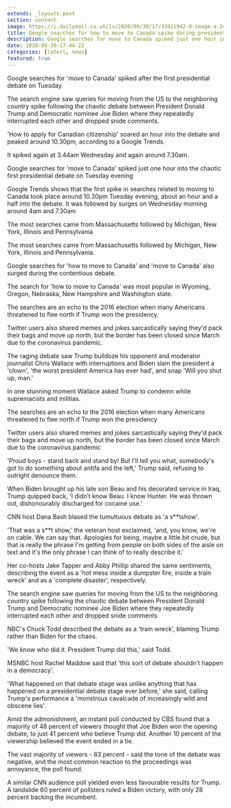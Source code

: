 ```yaml
---
extends: _layouts.post
section: content
image: https://i.dailymail.co.uk/1s/2020/09/30/17/33821942-0-image-a-24_1601483833190.jpg 
title: Google searches for how to move to Canada spike during presidential debate 
description: Google searches for move to Canada spiked just one hour into the first presidential debate on Tuesday evening and again on Wednesday around 4am and 7.30am. 
date: 2020-09-30-17-44-22 
categories: [latest, news] 
featured: true 
--- 
```

Google searches for 'move to Canada' spiked after the first presidential debate on Tuesday.

The search engine saw queries for moving from the US to the neighboring country spike following the chaotic debate between President Donald Trump and Democratic nominee Joe Biden where they repeatedly interrupted each other and dropped snide comments.  

'How to apply for Canadian citizenship' soared an hour into the debate and peaked around 10.30pm, according to a Google Trends.

It spiked again at 3.44am Wednesday and again around 7.30am.

Google searches for 'move to Canada' spiked just one hour into the chaotic first presidential debate on Tuesday evening 

Google Trends shows that the first spike in searches related to moving to Canada took place around 10.30pm Tuesday evening, about an hour and a half into the debate. It was followed by surges on Wednesday morning around 4am and 7.30am

The most searches came from Massachusetts followed by Michigan, New York, Illinois and Pennsylvania

The most searches came from Massachusetts followed by Michigan, New York, Illinois and Pennsylvania.

Google searches for 'how to move to Canada' and 'move to Canada' also surged during the contentious debate.

The search for 'how to move to Canada' was most popular in Wyoming, Oregon, Nebraska, New Hampshire and Washington state.

The searches are an echo to the 2016 election when many Americans threatened to flee north if Trump won the presidency. 

Twitter users also shared memes and jokes sarcastically saying they'd pack their bags and move up north, but the border has been closed since March due to the coronavirus pandemic. 

The raging debate saw Trump bulldoze his opponent and moderator journalist Chris Wallace with interruptions and Biden slam the president a 'clown', 'the worst president America has ever had', and snap 'Will you shut up, man.'

In one stunning moment Wallace asked Trump to condemn white supremacists and militias. 

The searches are an echo to the 2016 election when many Americans threatened to flee north if Trump won the presidency

Twitter users also shared memes and jokes sarcastically saying they'd pack their bags and move up north, but the border has been closed since March due to the coronavirus pandemic









'Proud boys - stand back and stand by! But I'll tell you what, somebody's got to do something about antifa and the left,' Trump said, refusing to outright denounce them.

When Biden brought up his late son Beau and his decorated service in Iraq, Trump quipped back, 'I didn’t know Beau. I know Hunter. He was thrown out, dishonourably discharged for cocaine use.'

CNN host Dana Bash blased the tumultuous debate as 'a s**tshow'.

'That was a s**t show,' the veteran host exclaimed, 'and, you know, we're on cable. We can say that. Apologies for being, maybe a little bit crude, but that is really the phrase I'm getting from people on both sides of the aisle on text and it's the only phrase I can think of to really describe it.'

Her co-hosts Jake Tapper and Abby Phillip shared the same sentiments, describing the event as a 'hot mess inside a dumpster fire, inside a train wreck' and as a 'complete disaster', respectively.

The search engine saw queries for moving from the US to the neighboring country spike following the chaotic debate between President Donald Trump and Democratic nominee Joe Biden where they repeatedly interrupted each other and dropped snide comments

NBC's Chuck Todd described the debate as a 'train wreck', blaming Trump rather than Biden for the chaos.

'We know who did it. President Trump did this,' said Todd.

MSNBC host Rachel Maddow said that 'this sort of debate shouldn't happen in a democracy'.

'What happened on that debate stage was unlike anything that has happened on a presidential debate stage ever before,' she said, calling Trump's performance a 'monstrous cavalcade of increasingly wild and obscene lies'. 

Amid the admonishment, an instant poll conducted by CBS found that a majority of 48 percent of viewers thought that Joe Biden won the opening debate, to just 41 percent who believe Trump did. Another 10 percent of the viewership believed the event ended in a tie.

The vast majority of viewers - 83 percent - said the tone of the debate was negative, and the most common reaction to the proceedings was annoyance, the poll found.

A similar CNN audience poll yielded even less favourable results for Trump. A landslide 60 percent of pollsters ruled a Biden victory, with only 28 percent backing the incumbent.


